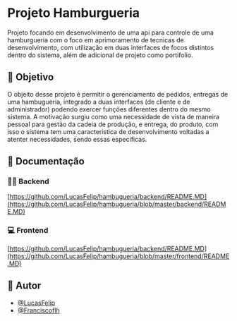 # Projeto Hamburgueria

Projeto focando em desenvolvimento de uma api para controle de uma  hamburgueria com o foco em aprimoramento de tecnicas de desenvolvimento, com utilização em duas interfaces de focos distintos dentro do sistema, além de adicional de projeto como portifolio.

## 📌 Objetivo
O objeito desse projeto é permitir o gerenciamento de pedidos, entregas de uma hambugueria, integrado a duas interfaces (de cliente e de administrador) podendo exercer funções diferentes dentro do mesmo sistema. A motivação surgiu como uma necessidade de vista de maneira pessoal para gestão da cadeia de produção, e entrega, do produto, com isso o sistema tem uma caracteristica de desenvolvimento voltadas a atenter necessidades, sendo essas especificas.

## 📄 Documentação 
### 👨‍💻 Backend
[https://github.com/LucasFelip/hambugueria/backend/README.MD](https://github.com/LucasFelip/hambugueria/blob/master/backend/README.MD)

### 💻 Frontend
[https://github.com/LucasFelip/hambugueria/backend/README.MD](https://github.com/LucasFelip/hambugueria/blob/master/frontend/README.MD)

## 👤 Autor

- [@LucasFelip](https://www.github.com/LucasFelips)
- [@Franciscoflh](https://github.com/Franciscoflh)
